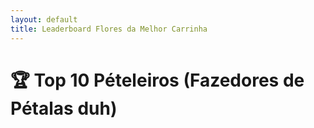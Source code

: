 ```yaml
---
layout: default
title: Leaderboard Flores da Melhor Carrinha 
---
```


# 🏆 Top 10 Pételeiros (Fazedores de Pétalas duh)

<ul id="leaderboard"></ul>

<script>
  const sheetId = '2PACX-1vTkxv4bxLhdbY-5rV0wRPbUMMNuzNkeqKTOORnVCfoYwdFxfBu7UlOe9k7RAEhSE2AiUv1PYgviJI6m'; // substitui com o ID da tua sheet
  const url = `https://docs.google.com/spreadsheets/d/e/2PACX-1vTkxv4bxLhdbY-5rV0wRPbUMMNuzNkeqKTOORnVCfoYwdFxfBu7UlOe9k7RAEhSE2AiUv1PYgviJI6m/pubhtml`;

  fetch(url)
    .then(res => res.json())
    .then(data => {
      const entries = data.feed.entry;
      const leaderboard = document.getElementById('leaderboard');
      leaderboard.innerHTML = ''; // limpa o "A carregar..."

      const players = entries.map(entry => ({
        name: entry.gsx$name.$t,
        score: parseInt(entry.gsx$score.$t)
      }));

      players.sort((a, b) => b.score - a.score).slice(0, 10).forEach(player => {
        const li = document.createElement('li');
        li.textContent = `${player.name} – ${player.score} pontos`;
        leaderboard.appendChild(li);
      });
    });
</script>

